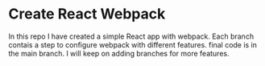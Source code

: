 # Create React Webpack

In this repo I have created a simple React app with webpack. Each branch contais a step to configure webpack with different features. final code is in the main branch. I will keep on adding branches for more features.
